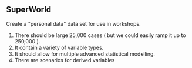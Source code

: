 ## SuperWorld

Create a "personal data" data set for use in workshops.

1) There should be large 25,000 cases ( but we could easily ramp it up to 250,000 ).
2) It contain a variety of variable types.
3) It should allow for multiple advanced statistical modelling.
4) There are scenarios for derived variables
